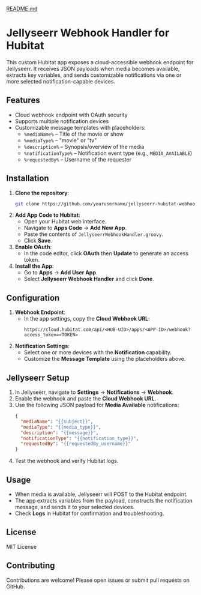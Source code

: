 [README.md](https://github.com/user-attachments/files/22933727/README.md)
# Jellyseerr Webhook Handler for Hubitat

This custom Hubitat app exposes a cloud-accessible webhook endpoint for Jellyseerr.
It receives JSON payloads when media becomes available, extracts key variables, and sends customizable notifications via one or more selected notification-capable devices.

## Features

- Cloud webhook endpoint with OAuth security
- Supports multiple notification devices
- Customizable message templates with placeholders:
  - `%mediaName%` – Title of the movie or show
  - `%mediaType%` – "movie" or "tv"
  - `%description%` – Synopsis/overview of the media
  - `%notificationType%` – Notification event type (e.g., `MEDIA_AVAILABLE`)
  - `%requestedBy%` – Username of the requester

## Installation

1. **Clone the repository**:
   ```bash
   git clone https://github.com/yourusername/jellyseerr-hubitat-webhook.git
   ```
2. **Add App Code to Hubitat**:
   - Open your Hubitat web interface.
   - Navigate to **Apps Code** → **Add New App**.
   - Paste the contents of `JellyseerrWebhookHandler.groovy`.
   - Click **Save**.
3. **Enable OAuth**:
   - In the code editor, click **OAuth** then **Update** to generate an access token.
4. **Install the App**:
   - Go to **Apps** → **Add User App**.
   - Select **Jellyseerr Webhook Handler** and click **Done**.

## Configuration

1. **Webhook Endpoint**:
   - In the app settings, copy the **Cloud Webhook URL**:
     ```text
     https://cloud.hubitat.com/api/<HUB-UID>/apps/<APP-ID>/webhook?access_token=<TOKEN>
     ```
2. **Notification Settings**:
   - Select one or more devices with the **Notification** capability.
   - Customize the **Message Template** using the placeholders above.

## Jellyseerr Setup

1. In Jellyseerr, navigate to **Settings** → **Notifications** → **Webhook**.
2. Enable the webhook and paste the **Cloud Webhook URL**.
3. Use the following JSON payload for **Media Available** notifications:
   ```json
   {
     "mediaName": "{{subject}}",
     "mediaType": "{{media_type}}",
     "description": "{{message}}",
     "notificationType": "{{notification_type}}",
     "requestedBy": "{{requestedBy_username}}"
   }
   ```
4. Test the webhook and verify Hubitat logs.

## Usage

- When media is available, Jellyseerr will POST to the Hubitat endpoint.
- The app extracts variables from the payload, constructs the notification message, and sends it to your selected devices.
- Check **Logs** in Hubitat for confirmation and troubleshooting.

## License

MIT License

## Contributing

Contributions are welcome! Please open issues or submit pull requests on GitHub.
